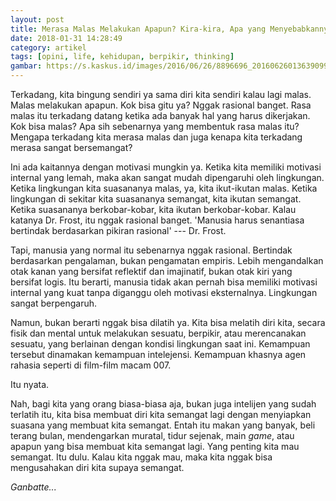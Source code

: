 ```yaml
---
layout: post
title: Merasa Malas Melakukan Apapun? Kira-kira, Apa yang Menyebabkannya Ya?
date: 2018-01-31 14:28:49
category: artikel
tags: [opini, life, kehidupan, berpikir, thinking]
gambar: https://s.kaskus.id/images/2016/06/26/8896696_201606260136390999.jpg
---
```


Terkadang, kita bingung sendiri ya sama diri kita sendiri kalau lagi malas. Malas melakukan apapun. Kok bisa gitu ya? Nggak rasional banget. Rasa malas itu terkadang datang ketika ada banyak hal yang harus dikerjakan. Kok bisa malas? Apa sih sebenarnya yang membentuk rasa malas itu? Mengapa terkadang kita merasa malas dan juga kenapa kita terkadang merasa sangat bersemangat?

Ini ada kaitannya dengan motivasi mungkin ya. Ketika kita memiliki motivasi internal yang lemah, maka akan sangat mudah dipengaruhi oleh lingkungan. Ketika lingkungan kita suasananya malas, ya, kita ikut-ikutan malas. Ketika lingkungan di sekitar kita suasananya semangat, kita ikutan semangat. Ketika suasananya berkobar-kobar, kita ikutan berkobar-kobar. Kalau katanya Dr. Frost, itu nggak rasional banget. 'Manusia harus senantiasa bertindak berdasarkan pikiran rasional' --- Dr. Frost.

Tapi, manusia yang normal itu sebenarnya nggak rasional. Bertindak berdasarkan pengalaman, bukan pengamatan empiris. Lebih mengandalkan otak kanan yang bersifat reflektif dan imajinatif, bukan otak kiri yang bersifat logis. Itu berarti, manusia tidak akan pernah bisa memiliki motivasi internal yang kuat tanpa diganggu oleh motivasi eksternalnya. Lingkungan sangat berpengaruh.

Namun, bukan berarti nggak bisa dilatih ya. Kita bisa melatih diri kita, secara fisik dan mental untuk melakukan sesuatu, berpikir, atau merencanakan sesuatu, yang berlainan dengan kondisi lingkungan saat ini. Kemampuan tersebut dinamakan kemampuan intelejensi. Kemampuan khasnya agen rahasia seperti di film-film macam 007.

Itu nyata.

Nah, bagi kita yang orang biasa-biasa aja, bukan juga intelijen yang sudah terlatih itu, kita bisa membuat diri kita semangat lagi dengan menyiapkan suasana yang membuat kita semangat. Entah itu makan yang banyak, beli terang bulan, mendengarkan muratal, tidur sejenak, main _game_, atau apapun yang bisa membuat kita semangat lagi. Yang penting kita mau semangat. Itu dulu. Kalau kita nggak mau, maka kita nggak bisa mengusahakan diri kita supaya semangat.

_Ganbatte..._